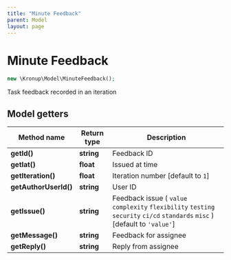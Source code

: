 ```yaml
---
title: "Minute Feedback"
parent: Model
layout: page
---
```


# Minute Feedback

```php
new \Kronup\Model\MinuteFeedback();
```

Task feedback recorded in an iteration

## Model getters

Method name | Return type | Description
------------ | ------------- | -------------
**getId()** | **string** | Feedback ID
**getIat()** | **float** | Issued at time
**getIteration()** | **float** | Iteration number   [default to `1`]
**getAuthorUserId()** | **string** | User ID
**getIssue()** | **string** | Feedback issue ( `value` `complexity` `flexibility` `testing` `security` `ci/cd` `standards` `misc` )  [default to `'value'`]
**getMessage()** | **string** | Feedback for assignee
**getReply()** | **string** | Reply from assignee

